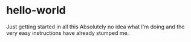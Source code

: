 # hello-world
Just getting started in all this
Absolutely no idea what I'm doing and the very easy instructions have already stumped me.
